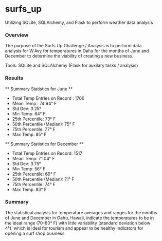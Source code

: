 # surfs_up
Utilizing SQLite, SQLAlchemy, and Flask to perform weather data analysis

### Overview
The purpose of the Surfs Up Challenge / Analysis is to perform data analysis
for W.Avy for temperatures in Oahu for the months of June and December to
determine the viability of creating a new business. 

Tools: SQLite and SQLAlchemy (Flask for auxilary tasks / analysis)


### Results

** Summary Statistics for June **
* Total Temp Entries on Record : 1700
* Mean Temp : 74.94° F
* Std Dev: 3.25°
* Min Temp: 64° F
* 25th Percentile: 73° F
* 50th Percentile (Median): 75° F
* 75th Percentile: 77° F
* Max Temp: 85° F

** Summary Statistics for December **
* Total Temp Entries on Record: 1517
* Mean Temp: 71.04° F
* Std Dev: 3.75°
* Min Temp: 56° F
* 25th Percentile: 69° F
* 50th Percentile (Median): 71° F
* 75th Percentile: 74° F
* Max Temp: 83° F

### Summary

The statistical analysis for temperature averages and ranges for the months of June and December in Oahu, Hawaii, indicate the temperatures to be in the ideal range (70-80° F) with little variability (standard deviation below 4°), which is ideal for tourism and appear to be healthy indicators for opening a surf shop business.